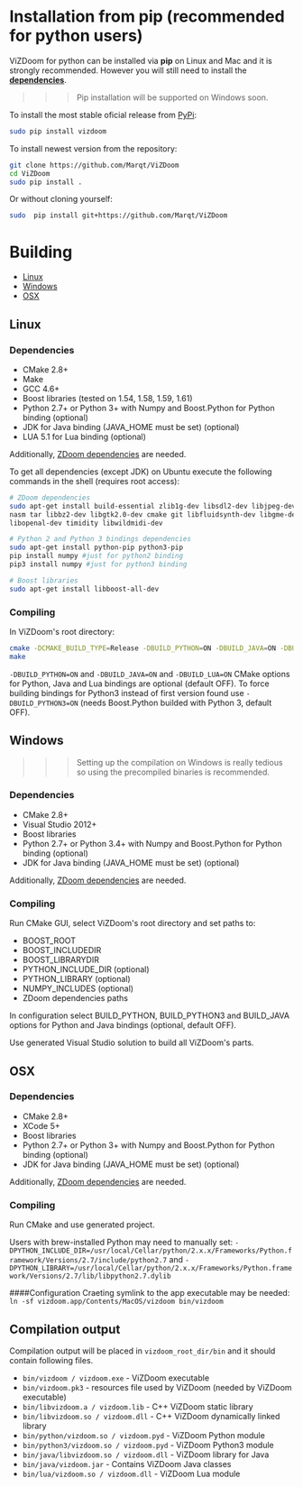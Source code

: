 # Installation from pip (recommended for python users)

ViZDoom for python can be installed via **pip** on Linux and Mac and it is strongly recommended. However you will still need to install the  **[dependencies](#linux_deps)**.

>>> Pip installation will be supported on Windows soon.

To install the most stable oficial release from [PyPi](https://pypi.python.org/pypi):
```bash
sudo pip install vizdoom
```
To install newest version from the repository:
```bash
git clone https://github.com/Marqt/ViZDoom
cd ViZDoom
sudo pip install .
```
Or without cloning yourself:
```bash
sudo  pip install git+https://github.com/Marqt/ViZDoom
```
# Building

- [Linux](#linux)
- [Windows](#windows)
- [OSX](#osx)

## <a name="linux"></a> Linux

### <a name="linux_deps"></a>Dependencies
* CMake 2.8+
* Make
* GCC 4.6+
* Boost libraries (tested on 1.54, 1.58, 1.59, 1.61)
* Python 2.7+ or Python 3+ with Numpy and Boost.Python for Python binding (optional)
* JDK for Java binding (JAVA_HOME must be set) (optional)
* LUA 5.1 for Lua binding (optional)

Additionally, [ZDoom dependencies](http://zdoom.org/wiki/Compile_ZDoom_on_Linux) are needed.

To get all dependencies (except JDK) on Ubuntu execute the following commands in the shell (requires root access):
```bash
# ZDoom dependencies
sudo apt-get install build-essential zlib1g-dev libsdl2-dev libjpeg-dev \
nasm tar libbz2-dev libgtk2.0-dev cmake git libfluidsynth-dev libgme-dev \
libopenal-dev timidity libwildmidi-dev 

# Python 2 and Python 3 bindings dependencies
sudo apt-get install python-pip python3-pip 
pip install numpy #just for python2 binding
pip3 install numpy #just for python3 binding

# Boost libraries
sudo apt-get install libboost-all-dev
```

### Compiling
In ViZDoom's root directory:
```bash
cmake -DCMAKE_BUILD_TYPE=Release -DBUILD_PYTHON=ON -DBUILD_JAVA=ON -DBUILD_LUA=ON
make
```

``-DBUILD_PYTHON=ON`` and ``-DBUILD_JAVA=ON`` and ``-DBUILD_LUA=ON`` CMake options for Python, Java and Lua bindings are optional (default OFF). To force building bindings for Python3 instead of first version found use ``-DBUILD_PYTHON3=ON`` (needs Boost.Python builded with Python 3, default OFF).


## <a name="windows"></a>Windows

>>> Setting up the compilation on Windows is really tedious so using the precompiled binaries is recommended.

### Dependencies
* CMake 2.8+
* Visual Studio 2012+
* Boost libraries
* Python 2.7+ or Python 3.4+ with Numpy and Boost.Python for Python binding (optional)
* JDK for Java binding (JAVA_HOME must be set) (optional)

Additionally, [ZDoom dependencies](http://zdoom.org/wiki/Compile_ZDoom_on_Windows) are needed.

### Compiling
Run CMake GUI, select ViZDoom's root directory and set paths to:
* BOOST_ROOT
* BOOST_INCLUDEDIR
* BOOST_LIBRARYDIR
* PYTHON_INCLUDE_DIR (optional)
* PYTHON_LIBRARY (optional)
* NUMPY_INCLUDES (optional)
* ZDoom dependencies paths

In configuration select BUILD_PYTHON, BUILD_PYTHON3 and BUILD_JAVA options for Python and Java bindings (optional, default OFF).

Use generated Visual Studio solution to build all ViZDoom's parts.


## <a name="osx"></a>OSX

### Dependencies
* CMake 2.8+
* XCode 5+
* Boost libraries
* Python 2.7+ or Python 3+ with Numpy and Boost.Python for Python binding (optional)
* JDK for Java binding (JAVA_HOME must be set) (optional)

Additionally, [ZDoom dependencies](http://zdoom.org/wiki/Compile_ZDoom_on_Mac_OS_X) are needed.

### Compiling
Run CMake and use generated project.

Users with brew-installed Python may need to manually set:
``-DPYTHON_INCLUDE_DIR=/usr/local/Cellar/python/2.x.x/Frameworks/Python.framework/Versions/2.7/include/python2.7`` and 
``-DPYTHON_LIBRARY=/usr/local/Cellar/python/2.x.x/Frameworks/Python.framework/Versions/2.7/lib/libpython2.7.dylib``

####Configuration
Craeting symlink to the app executable may be needed:
``ln -sf vizdoom.app/Contents/MacOS/vizdoom bin/vizdoom``

## Compilation output
Compilation output will be placed in ``vizdoom_root_dir/bin`` and it should contain following files.

* ``bin/vizdoom / vizdoom.exe`` - ViZDoom executable
* ``bin/vizdoom.pk3`` - resources file used by ViZDoom (needed by ViZDoom executable)
* ``bin/libvizdoom.a / vizdoom.lib`` - C++ ViZDoom static library
* ``bin/libvizdoom.so / vizdoom.dll`` -  C++ ViZDoom dynamically linked library
* ``bin/python/vizdoom.so / vizdoom.pyd`` - ViZDoom Python module
* ``bin/python3/vizdoom.so / vizdoom.pyd`` - ViZDoom Python3 module
* ``bin/java/libvizdoom.so / vizdoom.dll`` -  ViZDoom library for Java
* ``bin/java/vizdoom.jar`` -  Contains ViZDoom Java classes
* ``bin/lua/vizdoom.so / vizdoom.dll`` - ViZDoom Lua module
